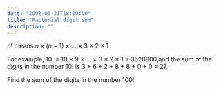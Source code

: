 ```yaml
---
date: "2002-06-21T18:00:00"
title: "Factorial digit sum"
description: ""
---
```


<p><i>n</i>! means <i>n</i> × (<i>n</i> − 1) × ... × 3 × 2 × 1</p>
<p>For example, 10! = 10 × 9 × ... × 3 × 2 × 1 = 3628800,and the sum of the digits in the number 10! is 3 + 6 + 2 + 8 + 8 + 0 + 0 = 27.</p>
<p>Find the sum of the digits in the number 100!</p>

